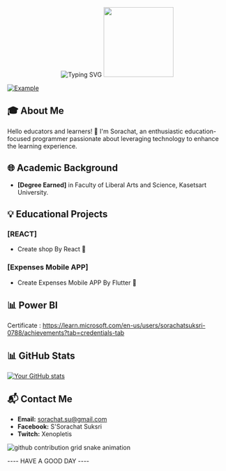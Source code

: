 <div class="container">
   <div class="row">
      <!-- https://readme-typing-svg.herokuapp.com/demo/ -->
      <div class="rows" align="center">
         <img src="https://readme-typing-svg.herokuapp.com?font=Source+Code+Pro&weight=400&size=50&duration=850&color=01579B&center=true&vCenter=true&multiline=true&width=1000&height=150&lines=Hello+There;Welcome+To+My+Github" alt="Typing SVG" />
         <img src="https://user-images.githubusercontent.com/74038190/216655859-f66df97b-6767-4ab2-b6f4-a9cba3ff3591.gif" width="160" />
      </div>   
     
   </div>
  
  

[![Example](https://github-stats-alpha.vercel.app/api?username=5orachat "Example")](https://github-stats-alpha.vercel.app/api?username=5orachat "Example")

## 🎓 About Me

Hello educators and learners! 👋 I'm Sorachat, an enthusiastic education-focused programmer passionate about leveraging technology to enhance the learning experience. 


## 🌐 Academic Background

- **[Degree Earned]** in Faculty of Liberal Arts and Science, Kasetsart University.


## 💡 Educational Projects

### [REACT]

- Create shop By React 🛒

### [Expenses Mobile APP]

- Create Expenses Mobile APP By Flutter 💸

## 📊 Power BI
Certificate : https://learn.microsoft.com/en-us/users/sorachatsuksri-0788/achievements?tab=credentials-tab

## 📊 GitHub Stats

[![Your GitHub stats](https://github-readme-stats.vercel.app/api?username=YourGitHubUsername&show_icons=true&hide=contribs,prs&theme=radical)]([https://github.com/YourGitHubUsername](https://github-stats-alpha.vercel.app/api?username=5orachat))

## 📬 Contact Me

- **Email:** sorachat.su@gmail.com
- **Facebook:** S'Sorachat Suksri
- **Twitch:** Xenopletis

<picture>
  <source media="(prefers-color-scheme: dark)" srcset="https://getlost01.github.io/github-snake.github.io/github-contribution-grid-snake-dark.svg">
  <source media="(prefers-color-scheme: light)" srcset="https://getlost01.github.io/github-snake.github.io/github-contribution-grid-snake.svg">
  <img alt="github contribution grid snake animation" src="https://getlost01.github.io/github-snake.github.io/github-contribution-grid-snake.svg">
</picture>


---- HAVE A GOOD DAY ----
